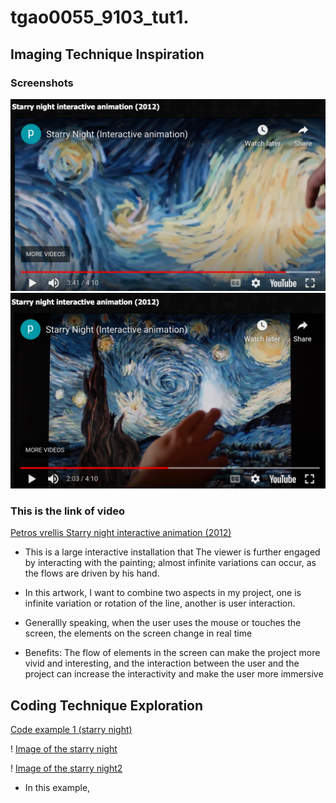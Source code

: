 # tgao0055_9103_tut1.

## Imaging Technique Inspiration 
### Screenshots

![Image of starry night 1](asset/Van%20Gogh1.png)
![Image of starry night 2](asset/Van%20Gogh2.png)

### This is the link of video 
[Petros vrellis Starry night interactive animation (2012)](http://artof01.com/vrellis/works/starry_night.html) 

- This is a large interactive installation that The viewer is further engaged by interacting with the painting; almost infinite variations can occur, as the flows are driven by his hand. 

- In this artwork, I want to combine two aspects in my project, one is infinite variation or rotation of the line, another is user interaction. 

- Generallly speaking, when the user uses the mouse or touches the screen, the elements on the screen change in real time

- Benefits: The flow of elements in the screen can make the project more vivid and interesting, and the interaction between the user and the project can increase the interactivity and make the user more immersive

## Coding Technique Exploration

[Code example 1 (starry night)](https://openprocessing.org/sketch/1209499)

! [Image of the starry night](asset/starry%20night.png)

! [Image of the starry night2](asset/starry%20night2.png)

- In this example, 





